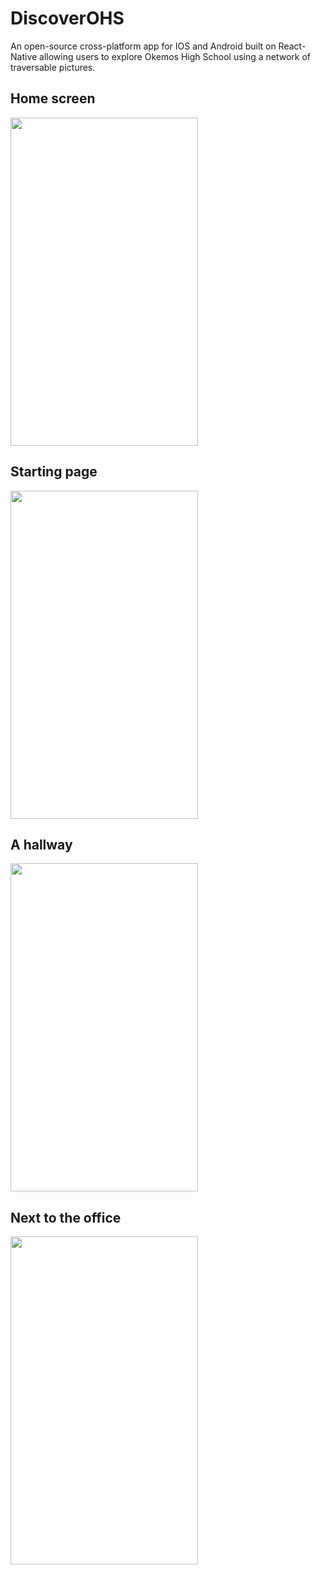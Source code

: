 # DiscoverOHS
An open-source cross-platform app for IOS and Android built on React-Native allowing users to explore Okemos High School using a network of traversable pictures.

## Home screen
<img src="https://github.com/ZovcIfzm/DiscoverOHS/blob/master/pics/readme/homeScreen.png" width="300" height="525">

## Starting page
<img src="https://github.com/ZovcIfzm/DiscoverOHS/blob/master/pics/readme/frontOfSchool.png" width="300" height="525">

## A hallway
<img src="https://github.com/ZovcIfzm/DiscoverOHS/blob/master/pics/readme/hallway.png" width="300" height="525">

## Next to the office
<img src="https://github.com/ZovcIfzm/DiscoverOHS/blob/master/pics/readme/office.png" width="300" height="525">
